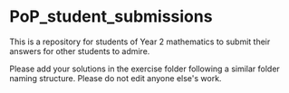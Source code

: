 # PoP_student_submissions
This is a repository for students of Year 2 mathematics to submit their answers for other students to admire.


Please add your solutions in the exercise folder following a similar folder naming structure. Please do not edit anyone else's work.
